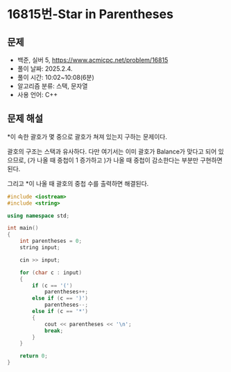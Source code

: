 # 16815번-Star in Parentheses

## 문제

- 백준, 실버 5, https://www.acmicpc.net/problem/16815
- 풀이 날짜: 2025.2.4.
- 풀이 시간: 10:02~10:08(6분)
- 알고리즘 분류: 스택, 문자열
- 사용 언어: C++

## 문제 해설

\*이 속한 괄호가 몇 중으로 괄호가 쳐져 있는지 구하는 문제이다.

괄호의 구조는 스택과 유사하다. 다만 여기서는 이미 괄호가 Balance가 맞다고 되어 있으므로, (가 나올 때 중첩이 1 증가하고 )가 나올 때 중첩이 감소한다는 부분만 구현하면 된다.

그리고 \*이 나올 때 괄호의 중첩 수를 출력하면 해결된다.

```cpp
#include <iostream>
#include <string>

using namespace std;

int main()
{
    int parentheses = 0;
    string input;

    cin >> input;

    for (char c : input)
    {
        if (c == '(')
            parentheses++;
        else if (c == ')')
            parentheses--;
        else if (c == '*')
        {
            cout << parentheses << '\n';
            break;
        }
    }

    return 0;
}
```

